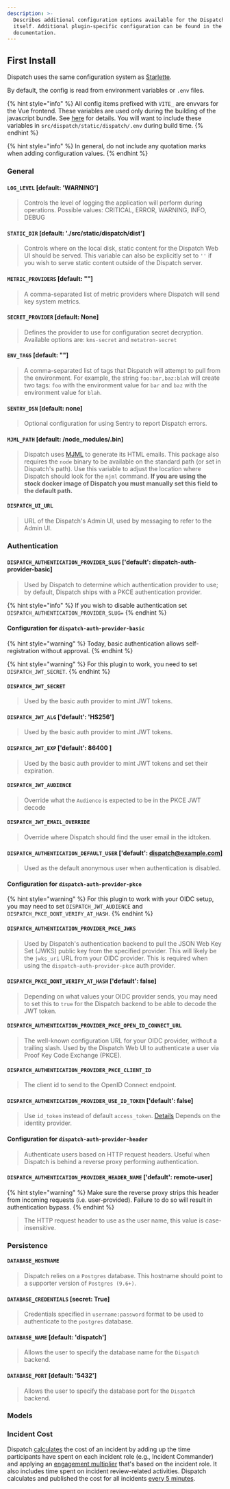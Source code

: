 ```yaml
---
description: >-
  Describes additional configuration options available for the Dispatch server
  itself. Additional plugin-specific configuration can be found in the plugin's
  documentation.
---
```


## First Install

Dispatch uses the same configuration system as [Starlette](https://www.starlette.io/config/).

By default, the config is read from environment variables or `.env` files.

{% hint style="info" %}
All config items prefixed with `VITE_` are envvars for the Vue frontend. These variables are used only during the building of the javascript bundle. See [here](https://vitejs.dev/guide/env-and-mode.html) for details. You will want to include these variables in `src/dispatch/static/dispatch/.env` during build time.
{% endhint %}

{% hint style="info" %}
In general, do not include any quotation marks when adding configuration values.
{% endhint %}

### General

#### `LOG_LEVEL` \[default: 'WARNING'\]

> Controls the level of logging the application will perform during operations. Possible values: CRITICAL, ERROR, WARNING, INFO, DEBUG

#### `STATIC_DIR` \[default: './src/static/dispatch/dist'\]

> Controls where on the local disk, static content for the Dispatch Web UI should be served. This variable can also be explicitly set to `''` if you wish to serve static content outside of the Dispatch server.

#### `METRIC_PROVIDERS` \[default: ""\]

> A comma-separated list of metric providers where Dispatch will send key system metrics.

#### `SECRET_PROVIDER` \[default: None\]

> Defines the provider to use for configuration secret decryption. Available options are: `kms-secret` and `metatron-secret`

#### `ENV_TAGS` \[default: ""\]

> A comma-separated list of tags that Dispatch will attempt to pull from the environment. For example, the string `foo:bar,baz:blah` will create two tags: `foo` with the environment value for `bar` and `baz` with the environment value for `blah`.

#### `SENTRY_DSN` \[default: none\]

> Optional configuration for using Sentry to report Dispatch errors.

#### `MJML_PATH` \[default: /node_modules/.bin]

> Dispatch uses [MJML](https://mjml.io/documentation/) to generate its HTML emails. This package also requires the `node` binary to be available on the standard path (or set in Dispatch's path). Use this variable to adjust the location where Dispatch should look for the `mjml` command. **If you are using the stock docker image of Dispatch you must manually set this field to the default path.**

#### `DISPATCH_UI_URL`

> URL of the Dispatch's Admin UI, used by messaging to refer to the Admin UI.

### Authentication

#### `DISPATCH_AUTHENTICATION_PROVIDER_SLUG` \['default': dispatch-auth-provider-basic\]

> Used by Dispatch to determine which authentication provider to use; by default, Dispatch ships with a PKCE authentication provider.

{% hint style="info" %}
If you wish to disable authentication set `DISPATCH_AUTHENTICATION_PROVIDER_SLUG=`
{% endhint %}

#### Configuration for `dispatch-auth-provider-basic`

{% hint style="warning" %}
Today, basic authentication allows self-registration without approval.
{% endhint %}

{% hint style="warning" %}
For this plugin to work, you need to set `DISPATCH_JWT_SECRET`.
{% endhint %}

#### `DISPATCH_JWT_SECRET`

> Used by the basic auth provider to mint JWT tokens.

#### `DISPATCH_JWT_ALG` \['default': 'HS256'\]

> Used by the basic auth provider to mint JWT tokens.

#### `DISPATCH_JWT_EXP` \['default': 86400 \]

> Used by the basic auth provider to mint JWT tokens and set their expiration.

#### `DISPATCH_JWT_AUDIENCE`

> Override what the `Audience` is expected to be in the PKCE JWT decode

#### `DISPATCH_JWT_EMAIL_OVERRIDE`

> Override where Dispatch should find the user email in the idtoken.

#### `DISPATCH_AUTHENTICATION_DEFAULT_USER` \['default': dispatch@example.com\]

> Used as the default anonymous user when authentication is disabled.

#### Configuration for `dispatch-auth-provider-pkce`

{% hint style="warning" %}
For this plugin to work with your OIDC setup, you may need to set
`DISPATCH_JWT_AUDIENCE` and `DISPATCH_PKCE_DONT_VERIFY_AT_HASH`.
{% endhint %}

#### `DISPATCH_AUTHENTICATION_PROVIDER_PKCE_JWKS`

> Used by Dispatch's authentication backend to pull the JSON Web Key Set \(JWKS\) public key from the specified provider.
> This will likely be the `jwks_uri` URL from your OIDC provider.
> This is required when using the `dispatch-auth-provider-pkce` auth provider.

#### `DISPATCH_PKCE_DONT_VERIFY_AT_HASH` \['default': false\]

> Depending on what values your OIDC provider sends, you may need to set this to `true` for the Dispatch backend
> to be able to decode the JWT token.

#### `DISPATCH_AUTHENTICATION_PROVIDER_PKCE_OPEN_ID_CONNECT_URL`

> The well-known configuration URL for your OIDC provider, without a trailing slash. Used by the Dispatch
> Web UI to authenticate a user via Proof Key Code Exchange \(PKCE\).

#### `DISPATCH_AUTHENTICATION_PROVIDER_PKCE_CLIENT_ID`

> The client id to send to the OpenID Connect endpoint.

#### `DISPATCH_AUTHENTICATION_PROVIDER_USE_ID_TOKEN` \['default': false\]

> Use `id_token` instead of default `access_token`. [Details](https://developer.okta.com/docs/reference/api/oidc/#tokens-and-claims)
> Depends on the identity provider.

#### Configuration for `dispatch-auth-provider-header`

> Authenticate users based on HTTP request headers. Useful when Dispatch is behind a reverse proxy performing authentication.

#### `DISPATCH_AUTHENTICATION_PROVIDER_HEADER_NAME` \['default': remote-user\]

{% hint style="warning" %}
Make sure the reverse proxy strips this header from incoming requests (i.e. user-provided). Failure to do so will result in authentication bypass.
{% endhint %}

> The HTTP request header to use as the user name, this value is case-insensitive.

### Persistence

#### `DATABASE_HOSTNAME`

> Dispatch relies on a `Postgres` database. This hostname should point to a supporter version of `Postgres (9.6+)`.

#### `DATABASE_CREDENTIALS` \[secret: True\]

> Credentials specified in `username:password` format to be used to authenticate to the `postgres` database.

#### `DATABASE_NAME` \[default: 'dispatch'\]

> Allows the user to specify the database name for the `Dispatch` backend.

#### `DATABASE_PORT` \[default: '5432'\]

> Allows the user to specify the database port for the `Dispatch` backend.

### Models

### Incident Cost

Dispatch [calculates](https://github.com/Netflix/dispatch/blob/develop/src/dispatch/incident/service.py#L279) the cost of an incident by adding up the time participants have spent on each incident role \(e.g., Incident Commander\) and applying an [engagement multiplier](https://github.com/Netflix/dispatch/blob/develop/src/dispatch/incident/service.py#L266) that's based on the incident role. It also includes time spent on incident review-related activities. Dispatch calculates and published the cost for all incidents [every 5 minutes](https://github.com/Netflix/dispatch/blob/develop/src/dispatch/incident/scheduled.py#L257).
